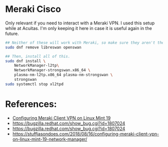 # Meraki Cisco

Only relevant if you need to interact with a Meraki VPN. I used this setup while
at Acuitas. I'm only keeping it here in case it is useful again in the future.

```bash
## Neither of these will work with Meraki, so make sure they aren't there.
sudo dnf remove libreswan openswan

## Then, install all of this.
sudo dnf install \
    NetworkManager-l2tp\
    NetworkManager-strongswan.x86_64 \
    plasma-nm-l2tp.x86_64 plasma-nm-strongswan \
    strongswan
sudo systemctl stop xl2tpd
```

# References:

- [Configuring Meraki Client VPN on Linux Mint 19 ](https://stuffjasondoes.com/2018/08/16/configuring-meraki-client-vpn-on-linux-mint-19-network-manager/)
- https://bugzilla.redhat.com/show_bug.cgi?id=1807024
- https://bugzilla.redhat.com/show_bug.cgi?id=1807024
- https://stuffjasondoes.com/2018/08/16/configuring-meraki-client-vpn-on-linux-mint-19-network-manager/